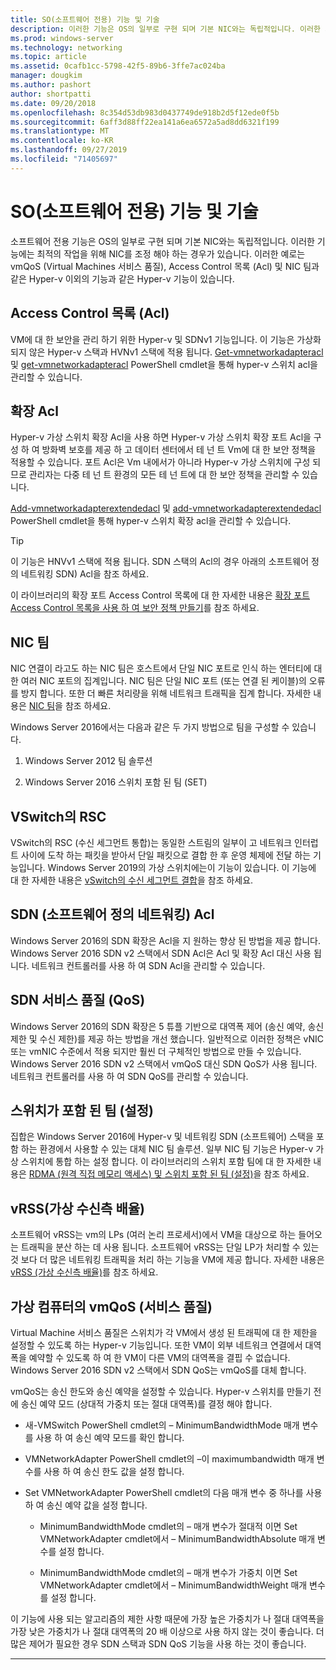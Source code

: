 ```yaml
---
title: SO(소프트웨어 전용) 기능 및 기술
description: 이러한 기능은 OS의 일부로 구현 되며 기본 NIC와는 독립적입니다. 이러한 기능에는 최적의 작업을 위해 NIC를 조정 해야 하는 경우가 있습니다. 이러한 예로는 vmQoS (Virtual Machines 서비스 품질), Access Control 목록 (Acl) 및 NIC 팀과 같은 Hyper-v 이외의 기능과 같은 Hyper-v 기능이 있습니다.
ms.prod: windows-server
ms.technology: networking
ms.topic: article
ms.assetid: 0cafb1cc-5798-42f5-89b6-3ffe7ac024ba
manager: dougkim
ms.author: pashort
author: shortpatti
ms.date: 09/20/2018
ms.openlocfilehash: 8c354d53db983d0437749de918b2d5f12ede0f5b
ms.sourcegitcommit: 6aff3d88ff22ea141a6ea6572a5ad8dd6321f199
ms.translationtype: MT
ms.contentlocale: ko-KR
ms.lasthandoff: 09/27/2019
ms.locfileid: "71405697"
---
```

# <a name="software-only-so-features-and-technologies"></a>SO(소프트웨어 전용) 기능 및 기술
소프트웨어 전용 기능은 OS의 일부로 구현 되며 기본 NIC와는 독립적입니다. 이러한 기능에는 최적의 작업을 위해 NIC를 조정 해야 하는 경우가 있습니다. 이러한 예로는 vmQoS (Virtual Machines 서비스 품질), Access Control 목록 (Acl) 및 NIC 팀과 같은 Hyper-v 이외의 기능과 같은 Hyper-v 기능이 있습니다.

## <a name="access-control-lists-acls"></a>Access Control 목록 (Acl)

VM에 대 한 보안을 관리 하기 위한 Hyper-v 및 SDNv1 기능입니다. 이 기능은 가상화 되지 않은 Hyper-v 스택과 HVNv1 스택에 적용 됩니다. [Get-vmnetworkadapteracl](https://docs.microsoft.com/powershell/module/hyper-v/add-vmnetworkadapteracl?view=win10-ps) 및 [get-vmnetworkadapteracl](https://docs.microsoft.com/powershell/module/hyper-v/remove-vmnetworkadapteracl?view=win10-ps) PowerShell cmdlet을 통해 hyper-v 스위치 acl을 관리할 수 있습니다.

## <a name="extended-acls"></a>확장 Acl

Hyper-v 가상 스위치 확장 Acl을 사용 하면 Hyper-v 가상 스위치 확장 포트 Acl을 구성 하 여 방화벽 보호를 제공 하 고 데이터 센터에서 테 넌 트 Vm에 대 한 보안 정책을 적용할 수 있습니다. 포트 Acl은 Vm 내에서가 아니라 Hyper-v 가상 스위치에 구성 되므로 관리자는 다중 테 넌 트 환경의 모든 테 넌 트에 대 한 보안 정책을 관리할 수 있습니다.

[Add-vmnetworkadapterextendedacl](https://docs.microsoft.com/powershell/module/hyper-v/add-vmnetworkadapterextendedacl?view=win10-ps) 및 [add-vmnetworkadapterextendedacl](https://docs.microsoft.com/powershell/module/hyper-v/remove-vmnetworkadapteracl?view=win10-ps) PowerShell cmdlet을 통해 hyper-v 스위치 확장 acl을 관리할 수 있습니다.

>[!TIP] 
>이 기능은 HNVv1 스택에 적용 됩니다. SDN 스택의 Acl의 경우 아래의 소프트웨어 정의 네트워킹 SDN) Acl을 참조 하세요.

이 라이브러리의 확장 포트 Access Control 목록에 대 한 자세한 내용은 [확장 포트 Access Control 목록을 사용 하 여 보안 정책 만들기](https://docs.microsoft.com/windows-server/virtualization/hyper-v-virtual-switch/Create-Security-Policies-with-Extended-Port-Access-Control-Lists)를 참조 하세요.

## <a name="nic-teaming"></a>NIC 팀

NIC 연결이 라고도 하는 NIC 팀은 호스트에서 단일 NIC 포트로 인식 하는 엔터티에 대 한 여러 NIC 포트의 집계입니다. NIC 팀은 단일 NIC 포트 (또는 연결 된 케이블)의 오류를 방지 합니다. 또한 더 빠른 처리량을 위해 네트워크 트래픽을 집계 합니다. 자세한 내용은 [NIC 팀](https://docs.microsoft.com/windows-server/networking/technologies/nic-teaming/nic-teaming)을 참조 하세요.

Windows Server 2016에서는 다음과 같은 두 가지 방법으로 팀을 구성할 수 있습니다.

1.  Windows Server 2012 팀 솔루션

2.  Windows Server 2016 스위치 포함 된 팀 (SET)


## <a name="rsc-in-the-vswitch"></a>VSwitch의 RSC

VSwitch의 RSC (수신 세그먼트 통합)는 동일한 스트림의 일부이 고 네트워크 인터럽트 사이에 도착 하는 패킷을 받아서 단일 패킷으로 결합 한 후 운영 체제에 전달 하는 기능입니다. Windows Server 2019의 가상 스위치에는이 기능이 있습니다. 이 기능에 대 한 자세한 내용은 [vSwitch의 수신 세그먼트 결합](https://docs.microsoft.com/windows-server/networking/technologies/hpn/rsc-in-the-vswitch)을 참조 하세요.

## <a name="software-defined-networking-sdn-acls"></a>SDN (소프트웨어 정의 네트워킹) Acl

Windows Server 2016의 SDN 확장은 Acl을 지 원하는 향상 된 방법을 제공 합니다. Windows Server 2016 SDN v2 스택에서 SDN Acl은 Acl 및 확장 Acl 대신 사용 됩니다. 네트워크 컨트롤러를 사용 하 여 SDN Acl을 관리할 수 있습니다. 

## <a name="sdn-quality-of-service-qos"></a>SDN 서비스 품질 (QoS)

Windows Server 2016의 SDN 확장은 5 튜플 기반으로 대역폭 제어 (송신 예약, 송신 제한 및 수신 제한)를 제공 하는 방법을 개선 했습니다. 일반적으로 이러한 정책은 vNIC 또는 vmNIC 수준에서 적용 되지만 훨씬 더 구체적인 방법으로 만들 수 있습니다. Windows Server 2016 SDN v2 스택에서 vmQoS 대신 SDN QoS가 사용 됩니다. 네트워크 컨트롤러를 사용 하 여 SDN QoS를 관리할 수 있습니다.

## <a name="switch-embedded-teaming-set"></a>스위치가 포함 된 팀 (설정)

집합은 Windows Server 2016에 Hyper-v 및 네트워킹 SDN (소프트웨어) 스택을 포함 하는 환경에서 사용할 수 있는 대체 NIC 팀 솔루션. 일부 NIC 팀 기능은 Hyper-v 가상 스위치에 통합 하는 설정 합니다. 이 라이브러리의 스위치 포함 팀에 대 한 자세한 내용은 [RDMA (원격 직접 메모리 액세스) 및 스위치 포함 된 팀 (설정)](https://docs.microsoft.com/windows-server/virtualization/hyper-v-virtual-switch/rdma-and-switch-embedded-teaming)을 참조 하세요.

## <a name="virtual-receive-side-scaling-vrss"></a>vRSS(가상 수신측 배율)

소프트웨어 vRSS는 vm의 LPs (여러 논리 프로세서)에서 VM을 대상으로 하는 들어오는 트래픽을 분산 하는 데 사용 됩니다. 소프트웨어 vRSS는 단일 LP가 처리할 수 있는 것 보다 더 많은 네트워킹 트래픽을 처리 하는 기능을 VM에 제공 합니다. 자세한 내용은 [vRSS (가상 수신측 배율)](https://docs.microsoft.com/windows-server/networking/technologies/vrss/vrss-top)를 참조 하세요.

## <a name="virtual-machine-quality-of-service-vmqos"></a>가상 컴퓨터의 vmQoS (서비스 품질)

Virtual Machine 서비스 품질은 스위치가 각 VM에서 생성 된 트래픽에 대 한 제한을 설정할 수 있도록 하는 Hyper-v 기능입니다. 또한 VM이 외부 네트워크 연결에서 대역폭을 예약할 수 있도록 하 여 한 VM이 다른 VM의 대역폭을 결핍 수 없습니다. Windows Server 2016 SDN v2 스택에서 SDN QoS는 vmQoS를 대체 합니다.

vmQoS는 송신 한도와 송신 예약을 설정할 수 있습니다. Hyper-v 스위치를 만들기 전에 송신 예약 모드 (상대적 가중치 또는 절대 대역폭)를 결정 해야 합니다.

-  새-VMSwitch PowerShell cmdlet의 – MinimumBandwidthMode 매개 변수를 사용 하 여 송신 예약 모드를 확인 합니다.

-  VMNetworkAdapter PowerShell cmdlet의 –이 maximumbandwidth 매개 변수를 사용 하 여 송신 한도 값을 설정 합니다.

-  Set VMNetworkAdapter PowerShell cmdlet의 다음 매개 변수 중 하나를 사용 하 여 송신 예약 값을 설정 합니다.

   -  MinimumBandwidthMode cmdlet의 – 매개 변수가 절대적 이면 Set VMNetworkAdapter cmdlet에서 – MinimumBandwidthAbsolute 매개 변수를 설정 합니다.

   -  MinimumBandwidthMode cmdlet의 – 매개 변수가 가중치 이면 Set VMNetworkAdapter cmdlet에서 – MinimumBandwidthWeight 매개 변수를 설정 합니다.

이 기능에 사용 되는 알고리즘의 제한 사항 때문에 가장 높은 가중치가 나 절대 대역폭을 가장 낮은 가중치가 나 절대 대역폭의 20 배 이상으로 사용 하지 않는 것이 좋습니다. 더 많은 제어가 필요한 경우 SDN 스택과 SDN QoS 기능을 사용 하는 것이 좋습니다.


---